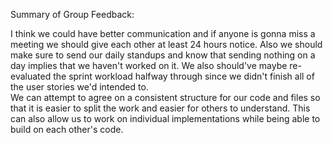 Summary of Group Feedback: 

I think we could have better communication and if anyone is gonna miss a meeting we should give each other at least 24 hours notice. Also we should make sure to send our daily standups and know that sending nothing on a day implies that we haven't worked on it. We also should've maybe re-evaluated the sprint workload halfway through since we didn't finish all of the user stories we'd intended to.
<br> We can attempt to agree on a consistent structure for our code and files so that it is easier to split the work and easier for others to understand. This can also allow us to work on individual implementations while being able to build on each other's code.
